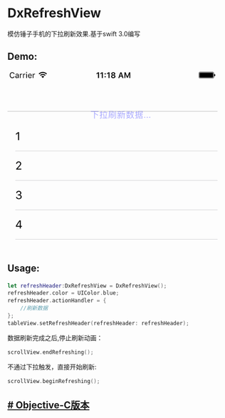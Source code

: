 # DxRefreshView


模仿锤子手机的下拉刷新效果.基于swift 3.0编写


Demo:
---

![image](image/refresh_header.gif)

Usage:
---

```Swift
let refreshHeader:DxRefreshView = DxRefreshView();
refreshHeader.color = UIColor.blue;
refreshHeader.actionHandler = {
    //刷新数据
};
tableView.setRefreshHeader(refreshHeader: refreshHeader);
```

数据刷新完成之后,停止刷新动画：

```Swift
scrollView.endRefreshing();
```

不通过下拉触发，直接开始刷新:

```Swift
scrollView.beginRefreshing();
```


[# Objective-C版本](https://github.com/StevenDXC/DxRefreshView_OC)
---
